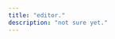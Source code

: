 ```yaml
---
title: "editor."
description: "not sure yet."
---
```


<!-- Maybe the editor is homeless? I'm not sure. -->
